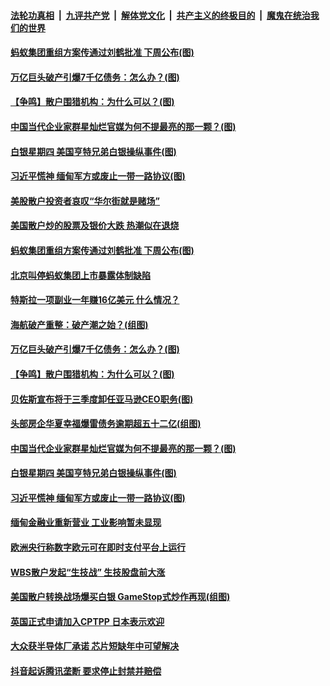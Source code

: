 

####  [法轮功真相](../../../../basic/blob/master/README.md?t=02040101) &nbsp;|&nbsp; [九评共产党](../../../../9ping.md/blob/master/README.md?t=02040101) &nbsp;|&nbsp; [解体党文化](../../../../jtdwh.md/blob/master/README.md?t=02040101)  &nbsp;|&nbsp; [共产主义的终极目的](../../../../gczydzjmd.md/blob/master/README.md?t=02040101) &nbsp;|&nbsp; [魔鬼在统治我们的世界](../../../../mgztzwmdsj.md/blob/master/README.md?t=02040101) 

#### [蚂蚁集团重组方案传通过刘鹤批准 下周公布(图)](../pages/p5/961324.md?t=02040101) 

#### [万亿巨头破产引爆7千亿债务：怎么办？(图)](../pages/p5/961268.md?t=02040101) 

#### [【争鸣】散户围猎机构：为什么可以？(图)](../pages/p5/961262.md?t=02040101) 

#### [中国当代企业家群星灿烂官媒为何不提最亮的那一颗？(图)](../pages/p5/961266.md?t=02040101) 

#### [白银星期四 美国亨特兄弟白银操纵事件(图)](../pages/p5/961195.md?t=02040101) 

#### [习近平慌神 缅甸军方或废止一带一路协议(图)](../pages/p5/961209.md?t=02040101) 

#### [美股散户投资者哀叹“华尔街就是赌场”](../pages/p5/961332.md?t=02040101) 

#### [美国散户炒的股票及银价大跌 热潮似在退烧](../pages/p5/961328.md?t=02040101) 

#### [蚂蚁集团重组方案传通过刘鹤批准 下周公布(图)](../pages/p5/961324.md?t=02040101) 

#### [北京叫停蚂蚁集团上市暴露体制缺陷](../pages/p5/961314.md?t=02040101) 

#### [特斯拉一项副业一年赚16亿美元 什么情况？](../pages/p5/961313.md?t=02040101) 

#### [海航破产重整：破产潮之始？(组图)](../pages/p5/961257.md?t=02040101) 

#### [万亿巨头破产引爆7千亿债务：怎么办？(图)](../pages/p5/961268.md?t=02040101) 

#### [【争鸣】散户围猎机构：为什么可以？(图)](../pages/p5/961262.md?t=02040101) 

#### [贝佐斯宣布将于三季度卸任亚马逊CEO职务(图)](../pages/p5/961269.md?t=02040101) 

#### [头部房企华夏幸福爆雷债务逾期超五十二亿(组图)](../pages/p5/961267.md?t=02040101) 

#### [中国当代企业家群星灿烂官媒为何不提最亮的那一颗？(图)](../pages/p5/961266.md?t=02040101) 

#### [白银星期四 美国亨特兄弟白银操纵事件(图)](../pages/p5/961195.md?t=02040101) 

#### [习近平慌神 缅甸军方或废止一带一路协议(图)](../pages/p5/961209.md?t=02040101) 

#### [缅甸金融业重新营业 工业影响暂未显现](../pages/p5/961201.md?t=02040101) 

#### [欧洲央行称数字欧元可在即时支付平台上运行](../pages/p5/961190.md?t=02040101) 

#### [WBS散户发起“生技战” 生技股盘前大涨](../pages/p5/961189.md?t=02040101) 

#### [美国散户转换战场爆买白银 GameStop式炒作再现(组图)](../pages/p5/961091.md?t=02040101) 

#### [英国正式申请加入CPTPP 日本表示欢迎](../pages/p5/961187.md?t=02040101) 

#### [大众获半导体厂承诺 芯片短缺年中可望解决](../pages/p5/961186.md?t=02040101) 

#### [抖音起诉腾讯垄断 要求停止封禁并赔偿](../pages/p5/961185.md?t=02040101) 


